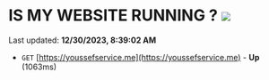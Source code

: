 # IS MY WEBSITE RUNNING ? [![](https://img.shields.io/static/v1?label=Sponsor&message=%E2%9D%A4&logo=GitHub&color=%23fe8e86)](https://github.com/sponsors/<username>)

Last updated: **12/30/2023, 8:39:02 AM**

- `GET` [https://youssefservice.me](https://youssefservice.me) - **Up** (1063ms)
